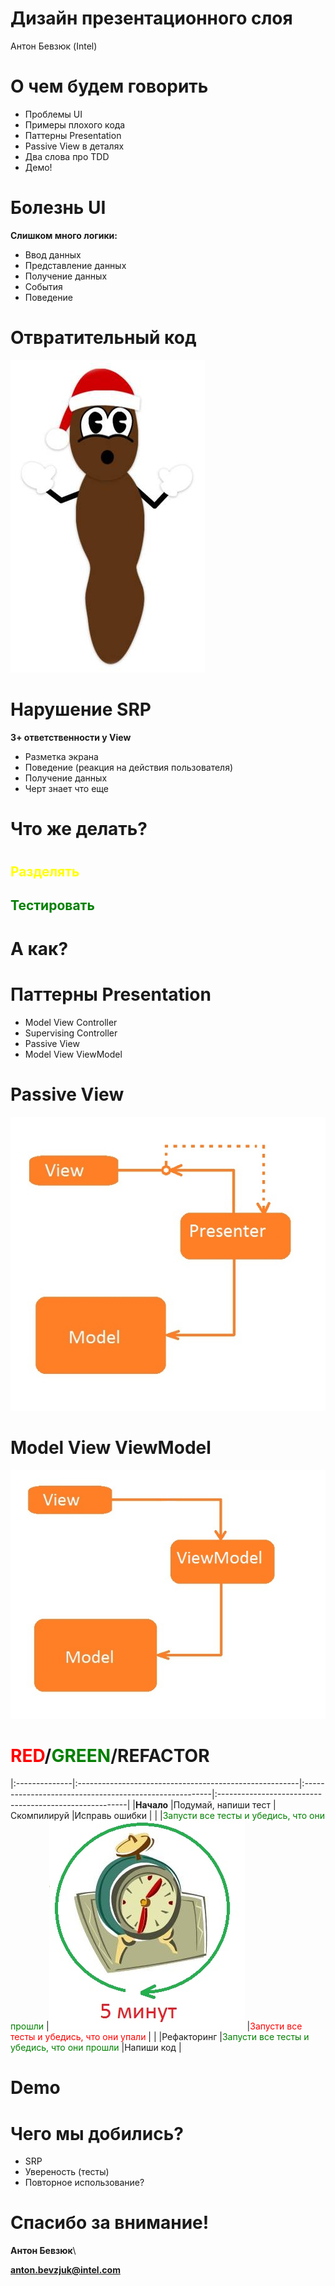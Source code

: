 # Дизайн презентационного слоя

Антон Бевзюк (Intel)

# О чем будем говорить
  * Проблемы UI
  * Примеры плохого кода
  * Паттерны Presentation
  * Passive View в деталях
  * Два слова про TDD
  * Демо!

# Болезнь UI

**Слишком много логики:**

  * Ввод данных
  * Представление данных
  * Получение данных
  * События
  * Поведение

# Отвратительный код

![](./images/mvvm_mvp_1.jpg)

# Нарушение SRP

**3+ ответственности у View**

  * Разметка экрана
  * Поведение (реакция на действия пользователя)
  * Получение данных
  * Черт знает что еще

# Что же делать?

# 

## <font color=yellow>Разделять</font>

## <font color=green>Тестировать</font>

# А как?

# Паттерны Presentation
  * Model View Controller
  * Supervising Controller
  * Passive View
  * Model View ViewModel

# Passive View

![](./images/mvvm_mvp_2.jpg)

<!-- Presenter declares an interface for view -->
<!-- View implements this interface -->
<!-- View is injected into Presenter -->
<!-- The goal is to make view passive -->
<!-- Passive View pattern -->
<!-- Presenter is responsible for updating view from model -->
<!-- No dependencies between view and model -->
<!-- Presenter subscribes to view events -->
<!-- View needs to know nothing about presenter and doesn’t need a reference to presenter -->

# Model View ViewModel

![](./images/mvvm_mvp_3.jpg)


# <font color=red>RED</font>/<font color=green>GREEN</font>/REFACTOR
|:--------------|:-------------------------------------------------------|:-------------------------------------------------------|:-------------------------------------------------------|
|**Начало**     |Подумай, напиши тест                                    |Скомпилируй                                             |Исправь ошибки                                          |
|               |<font color=green>Запусти все тесты и убедись, что они прошли</font> |![](./images/mvvm_mvp_4.jpg)                    |<font color=red>Запусти все тесты и убедись, что они упали</font> |
|               |Рефакторинг                                             |<font color=green>Запусти все тесты и убедись, что они прошли</font> |Напиши код                                 |


# Demo

# Чего мы добились?
  * SRP
  * Увереность (тесты)
  * Повторное использование?

# Спасибо за внимание!

**Антон Бевзюк**\

**anton.bevzjuk@intel.com**
